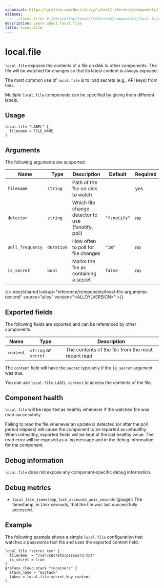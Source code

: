 ```yaml
---
canonical: https://grafana.com/docs/alloy/latest/reference/components/local/local.file/
aliases:
  - ../local.file/ # /docs/alloy/latest/reference/components/local.file/
description: Learn about local.file
title: local.file
---
```


# local.file

`local.file` exposes the contents of a file on disk to other components.
The file will be watched for changes so that its latest content is always exposed.

The most common use of `local.file` is to load secrets (e.g., API keys) from files.

Multiple `local.file` components can be specified by giving them different labels.

## Usage

```alloy
local.file "LABEL" {
  filename = FILE_NAME
}
```

## Arguments

The following arguments are supported:

Name             | Type       | Description                                        | Default      | Required
-----------------|------------|----------------------------------------------------|--------------|---------
`filename`       | `string`   | Path of the file on disk to watch                  |              | yes
`detector`       | `string`   | Which file change detector to use (fsnotify, poll) | `"fsnotify"` | no
`poll_frequency` | `duration` | How often to poll for file changes                 | `"1m"`       | no
`is_secret`      | `bool`     | Marks the file as containing a [secret][]          | `false`      | no

[secret]: ../../../../get-started/configuration-syntax/expressions/types_and_values/#secrets

{{< docs/shared lookup="reference/components/local-file-arguments-text.md" source="alloy" version="<ALLOY_VERSION>" >}}

## Exported fields

The following fields are exported and can be referenced by other components:

Name      | Type                 | Description
----------|----------------------|---------------------------------------------------
`content` | `string` or `secret` | The contents of the file from the most recent read

The `content` field will have the `secret` type only if the `is_secret` argument was true. 

You can use `local.file.LABEL.content` to access the contents of the file.

## Component health

`local.file` will be reported as healthy whenever if the watched file was read successfully.

Failing to read the file whenever an update is detected (or after the poll period elapses) will cause the component to be reported as unhealthy.
When unhealthy, exported fields will be kept at the last healthy value.
The read error will be exposed as a log message and in the debug information for the component.

## Debug information

`local.file` does not expose any component-specific debug information.

## Debug metrics

* `local_file_timestamp_last_accessed_unix_seconds` (gauge): The timestamp, in Unix seconds, that the file was last successfully accessed.

## Example

The following example shows a simple `local.file` configuration that watches a passwords text file and uses the exported content field.

```alloy
local.file "secret_key" {
  filename  = "/var/secrets/password.txt"
  is_secret = true
}
grafana_cloud.stack "receivers" {
  stack_name = "mystack"
  token = local.file.secret_key.content
}
```
